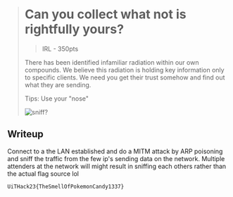 ># Can you collect what not is rightfully yours?
>>    IRL - 350pts
>
>There has been identified infamiliar radiation within our own compounds.
>We believe this radiation is holding key information only to specific clients.
>We need you get their trust somehow and find out what they are sending.
>
>Tips:
>Use your "nose"
>
>![sniff?](https://media.giphy.com/media/MNvN8IOC2xd8L5TCNM/giphy.gif)


## Writeup
Connect to a the LAN established and do a MITM attack by ARP poisoning and sniff the traffic from the few ip's
sending data on the network.
Multiple attenders at the network will might result in sniffing each others rather than the actual flag source lol

```
UiTHack23{TheSmellOfPokemonCandy1337}
```
